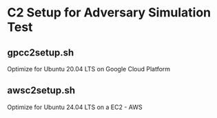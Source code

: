 # C2 Setup for Adversary Simulation Test

## gpcc2setup.sh 

Optimize for Ubuntu 20.04 LTS on Google Cloud Platform

## awsc2setup.sh 

Optimize for Ubuntu 24.04 LTS on a EC2 - AWS

